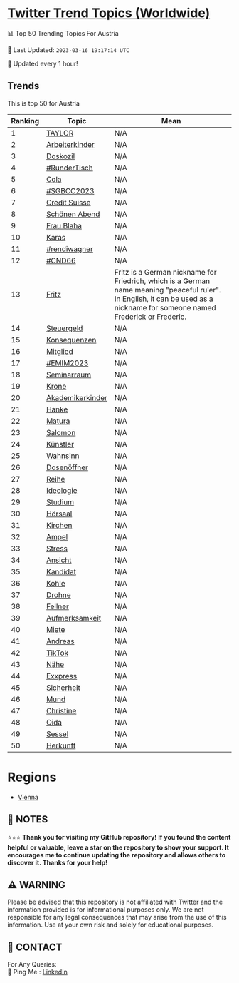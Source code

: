 [Twitter Trend Topics (Worldwide)](https://github.com/ErcinDedeoglu/Twitter-Trend-Topics)
==========


📊 Top 50 Trending Topics For Austria

📆 Last Updated: `2023-03-16 19:17:14 UTC`

🔧 Updated every 1 hour!


## Trends

This is top 50 for Austria

| Ranking | Topic | Mean |
| ------- | ------------ | ------------ |
| 1 | [TAYLOR](http://twitter.com/search?q=TAYLOR) | N/A |
| 2 | [Arbeiterkinder](http://twitter.com/search?q=Arbeiterkinder) | N/A |
| 3 | [Doskozil](http://twitter.com/search?q=Doskozil) | N/A |
| 4 | [#RunderTisch](http://twitter.com/search?q=%23RunderTisch) | N/A |
| 5 | [Cola](http://twitter.com/search?q=Cola) | N/A |
| 6 | [#SGBCC2023](http://twitter.com/search?q=%23SGBCC2023) | N/A |
| 7 | [Credit Suisse](http://twitter.com/search?q=Credit+Suisse) | N/A |
| 8 | [Schönen Abend](http://twitter.com/search?q=Sch%c3%b6nen+Abend) | N/A |
| 9 | [Frau Blaha](http://twitter.com/search?q=Frau+Blaha) | N/A |
| 10 | [Karas](http://twitter.com/search?q=Karas) | N/A |
| 11 | [#rendiwagner](http://twitter.com/search?q=%23rendiwagner) | N/A |
| 12 | [#CND66](http://twitter.com/search?q=%23CND66) | N/A |
| 13 | [Fritz](http://twitter.com/search?q=Fritz) | Fritz is a German nickname for Friedrich, which is a German name meaning "peaceful ruler". In English, it can be used as a nickname for someone named Frederick or Frederic. |
| 14 | [Steuergeld](http://twitter.com/search?q=Steuergeld) | N/A |
| 15 | [Konsequenzen](http://twitter.com/search?q=Konsequenzen) | N/A |
| 16 | [Mitglied](http://twitter.com/search?q=Mitglied) | N/A |
| 17 | [#EMIM2023](http://twitter.com/search?q=%23EMIM2023) | N/A |
| 18 | [Seminarraum](http://twitter.com/search?q=Seminarraum) | N/A |
| 19 | [Krone](http://twitter.com/search?q=Krone) | N/A |
| 20 | [Akademikerkinder](http://twitter.com/search?q=Akademikerkinder) | N/A |
| 21 | [Hanke](http://twitter.com/search?q=Hanke) | N/A |
| 22 | [Matura](http://twitter.com/search?q=Matura) | N/A |
| 23 | [Salomon](http://twitter.com/search?q=Salomon) | N/A |
| 24 | [Künstler](http://twitter.com/search?q=K%c3%bcnstler) | N/A |
| 25 | [Wahnsinn](http://twitter.com/search?q=Wahnsinn) | N/A |
| 26 | [Dosenöffner](http://twitter.com/search?q=Dosen%c3%b6ffner) | N/A |
| 27 | [Reihe](http://twitter.com/search?q=Reihe) | N/A |
| 28 | [Ideologie](http://twitter.com/search?q=Ideologie) | N/A |
| 29 | [Studium](http://twitter.com/search?q=Studium) | N/A |
| 30 | [Hörsaal](http://twitter.com/search?q=H%c3%b6rsaal) | N/A |
| 31 | [Kirchen](http://twitter.com/search?q=Kirchen) | N/A |
| 32 | [Ampel](http://twitter.com/search?q=Ampel) | N/A |
| 33 | [Stress](http://twitter.com/search?q=Stress) | N/A |
| 34 | [Ansicht](http://twitter.com/search?q=Ansicht) | N/A |
| 35 | [Kandidat](http://twitter.com/search?q=Kandidat) | N/A |
| 36 | [Kohle](http://twitter.com/search?q=Kohle) | N/A |
| 37 | [Drohne](http://twitter.com/search?q=Drohne) | N/A |
| 38 | [Fellner](http://twitter.com/search?q=Fellner) | N/A |
| 39 | [Aufmerksamkeit](http://twitter.com/search?q=Aufmerksamkeit) | N/A |
| 40 | [Miete](http://twitter.com/search?q=Miete) | N/A |
| 41 | [Andreas](http://twitter.com/search?q=Andreas) | N/A |
| 42 | [TikTok](http://twitter.com/search?q=TikTok) | N/A |
| 43 | [Nähe](http://twitter.com/search?q=N%c3%a4he) | N/A |
| 44 | [Exxpress](http://twitter.com/search?q=Exxpress) | N/A |
| 45 | [Sicherheit](http://twitter.com/search?q=Sicherheit) | N/A |
| 46 | [Mund](http://twitter.com/search?q=Mund) | N/A |
| 47 | [Christine](http://twitter.com/search?q=Christine) | N/A |
| 48 | [Oida](http://twitter.com/search?q=Oida) | N/A |
| 49 | [Sessel](http://twitter.com/search?q=Sessel) | N/A |
| 50 | [Herkunft](http://twitter.com/search?q=Herkunft) | N/A |



# Regions

* [Vienna](</Austria/Vienna.md>)



## 📝 NOTES

⭐⭐⭐ **Thank you for visiting my GitHub repository! If you found the content helpful or valuable, leave a star on the repository to show your support. It encourages me to continue updating the repository and allows others to discover it. Thanks for your help!**


## ⚠️ WARNING

Please be advised that this repository is not affiliated with Twitter and the information provided is for informational purposes only. We are not responsible for any legal consequences that may arise from the use of this information. Use at your own risk and solely for educational purposes.


## 📨 CONTACT

 For Any Queries:  
            🏓 Ping Me : [LinkedIn](https://www.linkedin.com/in/ercindedeoglu/)
